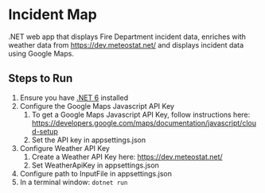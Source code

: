 # Incident Map

.NET web app that displays Fire Department incident data, enriches with weather data from https://dev.meteostat.net/ and displays incident data using Google Maps.

## Steps to Run

1. Ensure you have [.NET 6](https://dotnet.microsoft.com/en-us/download) installed
1. Configure the Google Maps Javascript API Key
    1. To get a Google Maps Javascript API Key, follow instructions here: https://developers.google.com/maps/documentation/javascript/cloud-setup
    1. Set the API key in appsettings.json
1. Configure Weather API Key
    1. Create a Weather API Key here: https://dev.meteostat.net/
    2. Set WeatherApiKey in appsettings.json
1. Configure path to InputFile in appsettings.json
1. In a terminal window: `dotnet run`

